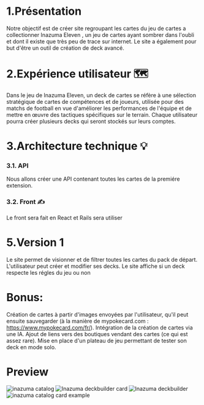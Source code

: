 # 1.Présentation
Notre objectif est de créer site regroupant les cartes du jeu de cartes a collectionner Inazuma Eleven , un jeu de cartes ayant sombrer dans l'oubli et dont il existe que très peu de trace sur internet. Le site a également pour but d'être un outil de création de deck avancé.

# 2.Expérience utilisateur 🗺️
Dans le jeu de Inazuma Eleven, un deck de cartes se réfère à une sélection stratégique de cartes de compétences et de joueurs, utilisée pour des matchs de football en vue d'améliorer les performances de l'équipe et de mettre en œuvre des tactiques spécifiques sur le terrain. Chaque utilisateur pourra créer plusieurs decks qui seront stockés sur leurs comptes.

# 3.Architecture technique 💡
### 3.1. API
Nous allons créer une API contenant toutes les cartes de la premiére extension.
### 3.2. Front ✍️
Le front sera fait en React et Rails sera utiliser
# 5.Version 1
Le site permet de visionner et de filtrer toutes les cartes du pack de départ.
L'utilisateur peut créer et modifier ses decks.
Le site affiche si un deck respecte les régles du jeu ou non

# Bonus:
Création de cartes à partir d'images envoyées par l'utilisateur, qu'il peut ensuite sauvegarder (à la manière de mypokecard.com : https://www.mypokecard.com/fr/). Intégration de la création de cartes via une IA. Ajout de liens vers des boutiques vendant des cartes (ce qui est assez rare). Mise en place d'un plateau de jeu permettant de tester son deck en mode solo.

# Preview

![inazuma catalog](https://github.com/Archeveque/Inazuma_eleven_tcg/assets/114493055/2a407ebf-135b-4402-8076-0bb59674b4aa)
![Inazuma deckbuilder card](https://github.com/Archeveque/Inazuma_eleven_tcg/assets/114493055/fcc89edb-9807-4eed-97fc-971e93bf690e)
![Inazuma deckbuilder](https://github.com/Archeveque/Inazuma_eleven_tcg/assets/114493055/328edc89-d51b-4aa1-8dc9-8b424e3a298c)
![inazuma catalog card example](https://github.com/Archeveque/Inazuma_eleven_tcg/assets/114493055/ff53cbc5-743a-47e3-92ab-6ec373d106d2)
